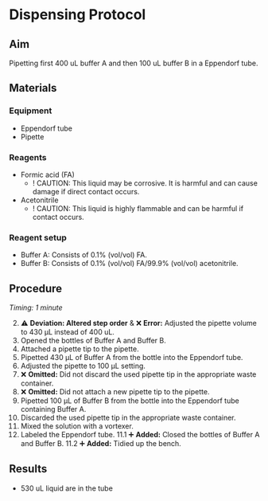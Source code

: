 # Dispensing Protocol

## Aim
Pipetting first 400 uL buffer A and then 100 uL buffer B in a Eppendorf tube.


## Materials

### Equipment
- Eppendorf tube
- Pipette

### Reagents
- Formic acid (FA)
  - ! CAUTION: This liquid may be corrosive. It is harmful and can cause damage if direct contact occurs.
- Acetonitrile
  - ! CAUTION: This liquid is highly flammable and can be harmful if contact occurs.

### Reagent setup
- Buffer A: Consists of 0.1% (vol/vol) FA.
- Buffer B: Consists of 0.1% (vol/vol) FA/99.9% (vol/vol) acetonitrile.


## Procedure
*Timing: 1 minute*

2. ⚠️ **Deviation: Altered step order** & ❌ **Error:** Adjusted the pipette volume to 430 μL instead of 400 uL.
1. Opened the bottles of Buffer A and Buffer B.
3. Attached a pipette tip to the pipette.
4. Pipetted 430 μL of Buffer A from the bottle into the Eppendorf tube.
5. Adjusted the pipette to 100 μL setting.
6. ❌ **Omitted:** Did not discard the used pipette tip in the appropriate waste container.
7. ❌ **Omitted:** Did not attach a new pipette tip to the pipette.
8. Pipetted 100 μL of Buffer B from the bottle into the Eppendorf tube containing Buffer A.
9. Discarded the used pipette tip in the appropriate waste container.
10. Mixed the solution with a vortexer.
11. Labeled the Eppendorf tube.
11.1 ➕ **Added:** Closed the bottles of Buffer A and Buffer B.
11.2 ➕ **Added:** Tidied up the bench.


## Results
- 530 uL liquid are in the tube
